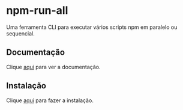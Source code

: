 # npm-run-all

Uma ferramenta CLI para executar vários scripts npm em paralelo ou sequencial.

## Documentação

Clique [aqui](https://github.com/mysticatea/npm-run-all) para ver a documentação.

## Instalação

Clique [aqui](https://www.npmjs.com/package/npm-run-all) para fazer a instalação.
